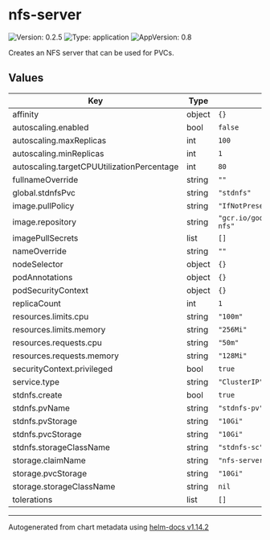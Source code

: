 # nfs-server

![Version: 0.2.5](https://img.shields.io/badge/Version-0.2.5-informational?style=flat-square) ![Type: application](https://img.shields.io/badge/Type-application-informational?style=flat-square) ![AppVersion: 0.8](https://img.shields.io/badge/AppVersion-0.8-informational?style=flat-square)

Creates an NFS server that can be used for PVCs.

## Values

| Key | Type | Default | Description |
|-----|------|---------|-------------|
| affinity | object | `{}` |  |
| autoscaling.enabled | bool | `false` |  |
| autoscaling.maxReplicas | int | `100` |  |
| autoscaling.minReplicas | int | `1` |  |
| autoscaling.targetCPUUtilizationPercentage | int | `80` |  |
| fullnameOverride | string | `""` |  |
| global.stdnfsPvc | string | `"stdnfs"` |  |
| image.pullPolicy | string | `"IfNotPresent"` |  |
| image.repository | string | `"gcr.io/google_containers/volume-nfs"` |  |
| imagePullSecrets | list | `[]` |  |
| nameOverride | string | `""` |  |
| nodeSelector | object | `{}` |  |
| podAnnotations | object | `{}` |  |
| podSecurityContext | object | `{}` |  |
| replicaCount | int | `1` |  |
| resources.limits.cpu | string | `"100m"` |  |
| resources.limits.memory | string | `"256Mi"` |  |
| resources.requests.cpu | string | `"50m"` |  |
| resources.requests.memory | string | `"128Mi"` |  |
| securityContext.privileged | bool | `true` |  |
| service.type | string | `"ClusterIP"` |  |
| stdnfs.create | bool | `true` |  |
| stdnfs.pvName | string | `"stdnfs-pv"` |  |
| stdnfs.pvStorage | string | `"10Gi"` |  |
| stdnfs.pvcStorage | string | `"10Gi"` |  |
| stdnfs.storageClassName | string | `"stdnfs-sc"` |  |
| storage.claimName | string | `"nfs-server-pvc"` |  |
| storage.pvcStorage | string | `"10Gi"` |  |
| storage.storageClassName | string | `nil` |  |
| tolerations | list | `[]` |  |

----------------------------------------------
Autogenerated from chart metadata using [helm-docs v1.14.2](https://github.com/norwoodj/helm-docs/releases/v1.14.2)
